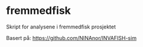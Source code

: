 # fremmedfisk
Skript for analysene i fremmedfisk prosjektet

Basert på: https://github.com/NINAnor/INVAFISH-sim
